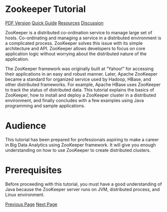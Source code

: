 # Zookeeper Tutorial
[PDF Version](../zookeeper/zookeeper_pdf_version.md)
[Quick Guide](../zookeeper/zookeeper_quick_guide.md)
[Resources](../zookeeper/zookeeper_useful_resources.md)
[Discussion](../zookeeper/zookeeper_discussion.md)

ZooKeeper is a distributed co-ordination service to manage large set of hosts. Co-ordinating and managing a service in a distributed environment is a complicated process. ZooKeeper solves this issue with its simple architecture and API. ZooKeeper allows developers to focus on core application logic without worrying about the distributed nature of the application.

The ZooKeeper framework was originally built at “Yahoo!” for accessing their applications in an easy and robust manner. Later, Apache ZooKeeper became a standard for organized service used by Hadoop, HBase, and other distributed frameworks. For example, Apache HBase uses ZooKeeper to track the status of distributed data. This tutorial explains the basics of ZooKeeper, how to install and deploy a ZooKeeper cluster in a distributed environment, and finally concludes with a few examples using Java programming and sample applications.

# Audience
This tutorial has been prepared for professionals aspiring to make a career in Big Data Analytics using ZooKeeper framework. It will give you enough understanding on how to use ZooKeeper to create distributed clusters.

# Prerequisites
Before proceeding with this tutorial, you must have a good understanding of Java because the ZooKeeper server runs on JVM, distributed process, and Linux environment.


[Previous Page](../zookeeper/index.md) [Next Page](../zookeeper/zookeeper_overview.md) 
